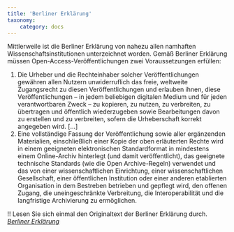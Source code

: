 ```yaml
---
title: 'Berliner Erklärung' 
taxonomy:
    category: docs
---
```


Mittlerweile ist die Berliner Erklärung von nahezu allen namhaften Wissenschaftsinstitutionen unterzeichnet worden. 
Gemäß Berliner Erklärung müssen Open-Access-Veröffentlichungen zwei Voraussetzungen erfüllen:
1. Die Urheber und die Rechteinhaber solcher Veröffentlichungen gewähren allen Nutzern unwiderruflich das freie, weltweite Zugangsrecht zu diesen Veröffentlichungen und erlauben ihnen, diese Veröffentlichungen – in jedem beliebigen digitalen Medium und für jeden verantwortbaren Zweck – zu kopieren, zu nutzen, zu verbreiten, zu übertragen und öffentlich wiederzugeben sowie Bearbeitungen davon zu erstellen und zu verbreiten, sofern die Urheberschaft korrekt angegeben wird. [...]
2. Eine vollständige Fassung der Veröffentlichung sowie aller ergänzenden Materialien, einschließlich einer Kopie der oben erläuterten Rechte wird in einem geeigneten elektronischen Standardformat in mindestens einem Online-Archiv hinterlegt (und damit veröffentlicht), das geeignete technische Standards (wie die Open Archive-Regeln) verwendet und das von einer wissenschaftlichen Einrichtung, einer wissenschaftlichen Gesellschaft, einer öffentlichen Institution oder einer anderen etablierten Organisation in dem Bestreben betrieben und gepflegt wird, den offenen Zugang, die uneingeschränkte Verbreitung, die Interoperabilität und die langfristige Archivierung zu ermöglichen.

!! Lesen Sie sich einmal den Originaltext der Berliner Erklärung durch. <cite> [Berliner Erklärung](https://openaccess.mpg.de/68053/Berliner_Erklaerung_dt_Version_07-2006.pdf)


